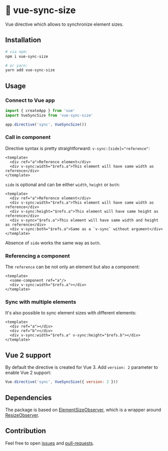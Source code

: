 # 📐 vue-sync-size

Vue directive which allows to synchronize element sizes.

## Installation

```bash
# via npm:
npm i vue-sync-size

# or yarn:
yarn add vue-sync-size
```

## Usage

### Connect to Vue app
```js
import { createApp } from 'vue'
import VueSyncSize from 'vue-sync-size'

app.directive('sync', VueSyncSize())
```

### Call in component
Directive syntax is pretty straightforward: `v-sync:[side]="reference"`:
```vue
<template>
  <div ref="a">Reference element</div>
  <div v-sync:width="$refs.a">This element will have same width as reference</div>
</template>
```
`side` is optional and can be either `width`, `height` or `both`:
```vue
<template>
  <div ref="a">Reference element</div>
  <div v-sync:width="$refs.a">This element will have same width as reference</div>
  <div v-sync:height="$refs.a">This element will have same height as reference</div>
  <div v-sync="$refs.a">This element will have same width and height as reference</div>
  <div v-sync:both="$refs.a">Same as a `v-sync` without argument</div>
</template>
```
Absence of `side` works the same way as `both`.

### Referencing a component
The `reference` can be not only an element but also a component:
```vue
<template>
  <some-component ref="a"/>
  <div v-sync:width="$refs.a"></div>
</template>
```

### Sync with multiple elements
It's also possible to sync element sizes with different elements:
```vue
<template>
  <div ref="a"></div>
  <div ref="b"></div>
  <div v-sync:width="$refs.a" v-sync:height="$refs.b"></div>
</template>
```

## Vue 2 support
By default the directive is created for Vue 3. Add `version: 2` parameter to enable Vue 2 support:
```js
Vue.directive('sync', VueSyncSize({ version: 2 }))
```

## Dependencies
The package is based on [ElementSizeObserver](https://github.com/arlegotin/element-size-observer), which is a wrapper around [ResizeObserver](https://developer.mozilla.org/en-US/docs/Web/API/ResizeObserver).

## Contribution

Feel free to open [issues](https://github.com/arlegotin/vue-sync-size/issues) and [pull-requests](https://github.com/arlegotin/vue-sync-size/pulls).